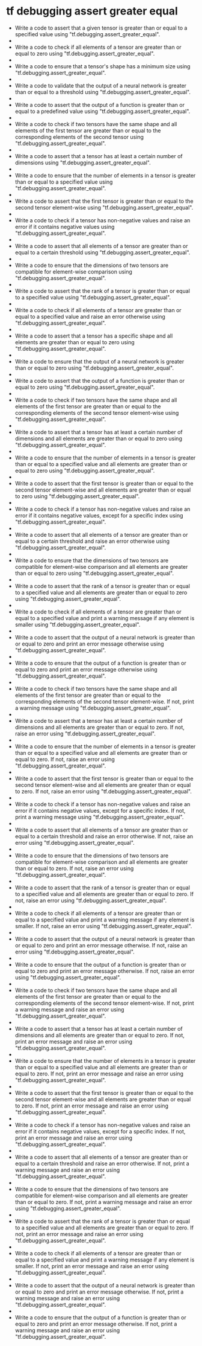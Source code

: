 # tf debugging assert greater equal

- Write a code to assert that a given tensor is greater than or equal to a specified value using "tf.debugging.assert_greater_equal".
- 
- Write a code to check if all elements of a tensor are greater than or equal to zero using "tf.debugging.assert_greater_equal".
- 
- Write a code to ensure that a tensor's shape has a minimum size using "tf.debugging.assert_greater_equal".
- 
- Write a code to validate that the output of a neural network is greater than or equal to a threshold using "tf.debugging.assert_greater_equal".
- 
- Write a code to assert that the output of a function is greater than or equal to a predefined value using "tf.debugging.assert_greater_equal".
- 
- Write a code to check if two tensors have the same shape and all elements of the first tensor are greater than or equal to the corresponding elements of the second tensor using "tf.debugging.assert_greater_equal".
- 
- Write a code to assert that a tensor has at least a certain number of dimensions using "tf.debugging.assert_greater_equal".
- 
- Write a code to ensure that the number of elements in a tensor is greater than or equal to a specified value using "tf.debugging.assert_greater_equal".
- 
- Write a code to assert that the first tensor is greater than or equal to the second tensor element-wise using "tf.debugging.assert_greater_equal".
- 
- Write a code to check if a tensor has non-negative values and raise an error if it contains negative values using "tf.debugging.assert_greater_equal".
- 
- Write a code to assert that all elements of a tensor are greater than or equal to a certain threshold using "tf.debugging.assert_greater_equal".
- 
- Write a code to ensure that the dimensions of two tensors are compatible for element-wise comparison using "tf.debugging.assert_greater_equal".
- 
- Write a code to assert that the rank of a tensor is greater than or equal to a specified value using "tf.debugging.assert_greater_equal".
- 
- Write a code to check if all elements of a tensor are greater than or equal to a specified value and raise an error otherwise using "tf.debugging.assert_greater_equal".
- 
- Write a code to assert that a tensor has a specific shape and all elements are greater than or equal to zero using "tf.debugging.assert_greater_equal".
- 
- Write a code to ensure that the output of a neural network is greater than or equal to zero using "tf.debugging.assert_greater_equal".
- 
- Write a code to assert that the output of a function is greater than or equal to zero using "tf.debugging.assert_greater_equal".
- 
- Write a code to check if two tensors have the same shape and all elements of the first tensor are greater than or equal to the corresponding elements of the second tensor element-wise using "tf.debugging.assert_greater_equal".
- 
- Write a code to assert that a tensor has at least a certain number of dimensions and all elements are greater than or equal to zero using "tf.debugging.assert_greater_equal".
- 
- Write a code to ensure that the number of elements in a tensor is greater than or equal to a specified value and all elements are greater than or equal to zero using "tf.debugging.assert_greater_equal".
- 
- Write a code to assert that the first tensor is greater than or equal to the second tensor element-wise and all elements are greater than or equal to zero using "tf.debugging.assert_greater_equal".
- 
- Write a code to check if a tensor has non-negative values and raise an error if it contains negative values, except for a specific index using "tf.debugging.assert_greater_equal".
- 
- Write a code to assert that all elements of a tensor are greater than or equal to a certain threshold and raise an error otherwise using "tf.debugging.assert_greater_equal".
- 
- Write a code to ensure that the dimensions of two tensors are compatible for element-wise comparison and all elements are greater than or equal to zero using "tf.debugging.assert_greater_equal".
- 
- Write a code to assert that the rank of a tensor is greater than or equal to a specified value and all elements are greater than or equal to zero using "tf.debugging.assert_greater_equal".
- 
- Write a code to check if all elements of a tensor are greater than or equal to a specified value and print a warning message if any element is smaller using "tf.debugging.assert_greater_equal".
- 
- Write a code to assert that the output of a neural network is greater than or equal to zero and print an error message otherwise using "tf.debugging.assert_greater_equal".
- 
- Write a code to ensure that the output of a function is greater than or equal to zero and print an error message otherwise using "tf.debugging.assert_greater_equal".
- 
- Write a code to check if two tensors have the same shape and all elements of the first tensor are greater than or equal to the corresponding elements of the second tensor element-wise. If not, print a warning message using "tf.debugging.assert_greater_equal".
- 
- Write a code to assert that a tensor has at least a certain number of dimensions and all elements are greater than or equal to zero. If not, raise an error using "tf.debugging.assert_greater_equal".
- 
- Write a code to ensure that the number of elements in a tensor is greater than or equal to a specified value and all elements are greater than or equal to zero. If not, raise an error using "tf.debugging.assert_greater_equal".
- 
- Write a code to assert that the first tensor is greater than or equal to the second tensor element-wise and all elements are greater than or equal to zero. If not, raise an error using "tf.debugging.assert_greater_equal".
- 
- Write a code to check if a tensor has non-negative values and raise an error if it contains negative values, except for a specific index. If not, print a warning message using "tf.debugging.assert_greater_equal".
- 
- Write a code to assert that all elements of a tensor are greater than or equal to a certain threshold and raise an error otherwise. If not, raise an error using "tf.debugging.assert_greater_equal".
- 
- Write a code to ensure that the dimensions of two tensors are compatible for element-wise comparison and all elements are greater than or equal to zero. If not, raise an error using "tf.debugging.assert_greater_equal".
- 
- Write a code to assert that the rank of a tensor is greater than or equal to a specified value and all elements are greater than or equal to zero. If not, raise an error using "tf.debugging.assert_greater_equal".
- 
- Write a code to check if all elements of a tensor are greater than or equal to a specified value and print a warning message if any element is smaller. If not, raise an error using "tf.debugging.assert_greater_equal".
- 
- Write a code to assert that the output of a neural network is greater than or equal to zero and print an error message otherwise. If not, raise an error using "tf.debugging.assert_greater_equal".
- 
- Write a code to ensure that the output of a function is greater than or equal to zero and print an error message otherwise. If not, raise an error using "tf.debugging.assert_greater_equal".
- 
- Write a code to check if two tensors have the same shape and all elements of the first tensor are greater than or equal to the corresponding elements of the second tensor element-wise. If not, print a warning message and raise an error using "tf.debugging.assert_greater_equal".
- 
- Write a code to assert that a tensor has at least a certain number of dimensions and all elements are greater than or equal to zero. If not, print an error message and raise an error using "tf.debugging.assert_greater_equal".
- 
- Write a code to ensure that the number of elements in a tensor is greater than or equal to a specified value and all elements are greater than or equal to zero. If not, print an error message and raise an error using "tf.debugging.assert_greater_equal".
- 
- Write a code to assert that the first tensor is greater than or equal to the second tensor element-wise and all elements are greater than or equal to zero. If not, print an error message and raise an error using "tf.debugging.assert_greater_equal".
- 
- Write a code to check if a tensor has non-negative values and raise an error if it contains negative values, except for a specific index. If not, print an error message and raise an error using "tf.debugging.assert_greater_equal".
- 
- Write a code to assert that all elements of a tensor are greater than or equal to a certain threshold and raise an error otherwise. If not, print a warning message and raise an error using "tf.debugging.assert_greater_equal".
- 
- Write a code to ensure that the dimensions of two tensors are compatible for element-wise comparison and all elements are greater than or equal to zero. If not, print a warning message and raise an error using "tf.debugging.assert_greater_equal".
- 
- Write a code to assert that the rank of a tensor is greater than or equal to a specified value and all elements are greater than or equal to zero. If not, print an error message and raise an error using "tf.debugging.assert_greater_equal".
- 
- Write a code to check if all elements of a tensor are greater than or equal to a specified value and print a warning message if any element is smaller. If not, print an error message and raise an error using "tf.debugging.assert_greater_equal".
- 
- Write a code to assert that the output of a neural network is greater than or equal to zero and print an error message otherwise. If not, print a warning message and raise an error using "tf.debugging.assert_greater_equal".
- 
- Write a code to ensure that the output of a function is greater than or equal to zero and print an error message otherwise. If not, print a warning message and raise an error using "tf.debugging.assert_greater_equal".